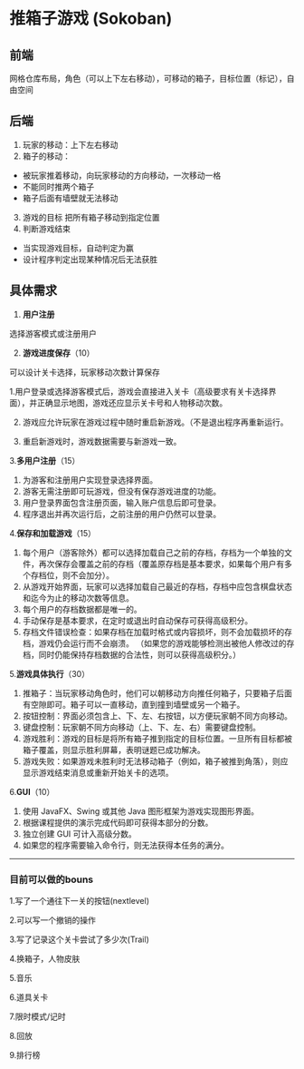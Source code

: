 # 推箱子游戏 (Sokoban)

## 前端
网格仓库布局，角色（可以上下左右移动），可移动的箱子，目标位置（标记），自由空间
## 后端
1. 玩家的移动：上下左右移动
2. 箱子的移动：
- 被玩家推着移动，向玩家移动的方向移动，一次移动一格
- 不能同时推两个箱子
- 箱子后面有墙壁就无法移动
3. 游戏的目标
把所有箱子移动到指定位置
4. 判断游戏结束
- 当实现游戏目标，自动判定为赢
- 设计程序判定出现某种情况后无法获胜
## 具体需求
1. **用户注册**

选择游客模式或注册用户

2. **游戏进度保存**（10）


可以设计关卡选择，玩家移动次数计算保存

1.用户登录或选择游客模式后，游戏会直接进入关卡（高级要求有关卡选择界面），并正确显示地图，游戏还应显示关卡号和人物移动次数。

2. 游戏应允许玩家在游戏过程中随时重启新游戏。（不是退出程序再重新运行。

3. 重启新游戏时，游戏数据需要与新游戏一致。

3.**多用户注册**（15）
1. 为游客和注册用户实现登录选择界面。
2.  游客无需注册即可玩游戏，但没有保存游戏进度的功能。
3.  用户登录界面包含注册页面，输入账户信息后即可登录。
4.  程序退出并再次运行后，之前注册的用户仍然可以登录。

4.**保存和加载游戏**（15）

1. 每个用户（游客除外）都可以选择加载自己之前的存档，存档为一个单独的文件，再次保存会覆盖之前的存档（覆盖原存档是基本要求，如果每个用户有多个存档位，则不会加分）。
2. 从游戏开始界面，玩家可以选择加载自己最近的存档，存档中应包含棋盘状态和迄今为止的移动次数等信息。
3. 每个用户的存档数据都是唯一的。
4. 手动保存是基本要求，在定时或退出时自动保存可获得高级积分。
5. 存档文件错误检查：如果存档在加载时格式或内容损坏，则不会加载损坏的存档，游戏仍会运行而不会崩溃。 （如果您的游戏能够检测出被他人修改过的存档，同时仍能保持存档数据的合法性，则可以获得高级积分。）


5.**游戏具体执行**（30）

1. 推箱子：当玩家移动角色时，他们可以朝移动方向推任何箱子，只要箱子后面有空隙即可。箱子可以一直移动，直到撞到墙壁或另一个箱子。
2.  按钮控制：界面必须包含上、下、左、右按钮，以方便玩家朝不同方向移动。
3.  键盘控制：玩家朝不同方向移动（上、下、左、右）需要键盘控制。
4.  游戏胜利：游戏的目标是将所有箱子推到指定的目标位置。一旦所有目标都被箱子覆盖，则显示胜利屏幕，表明谜题已成功解决。
5.  游戏失败：如果游戏未胜利时无法移动箱子（例如，箱子被推到角落），则应显示游戏结束消息或重新开始关卡的选项。

6.**GUI**（10）

1. 使用 JavaFX、Swing 或其他 Java 图形框架为游戏实现图形界面。
2. 根据课程提供的演示完成代码即可获得本部分的分数。
3. 独立创建 GUI 可计入高级分数。 
4. 如果您的程序需要输入命令行，则无法获得本任务的满分。
-----------------------------------------------------------
### 目前可以做的bouns
1.写了一个通往下一关的按钮(nextlevel)


2.可以写一个撤销的操作


3.写了记录这个关卡尝试了多少次(Trail)


4.换箱子，人物皮肤


5.音乐


6.道具关卡


7.限时模式/记时


8.回放


9.排行榜

